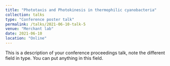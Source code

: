 ```yaml
---
title: "Phototaxis and Photokinesis in thermophilic cyanobacteria"
collection: talks
type: "Conference poster talk"
permalink: /talks/2021-06-10-talk-5
venue: "Merchant lab"
date: 2021-06-10
location: "Online"
---
```


This is a description of your conference proceedings talk, note the different field in type. You can put anything in this field.
